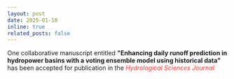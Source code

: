 ```yaml
---
layout: post
date: 2025-01-10
inline: true
related_posts: false
---
```


One collaborative manuscript entitled <b>"Enhancing daily runoff prediction in hydropower basins with a voting ensemble model using historical data"</b> has been accepted for publication in the <span style="color: #FF3636;"><i>Hydrological Sciences Journal</i></span>